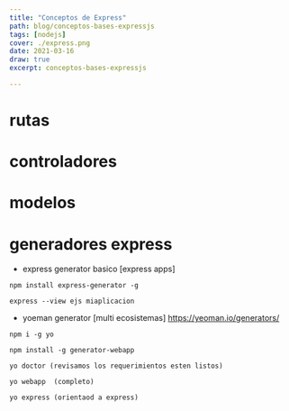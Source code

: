 ```yaml
---
title: "Conceptos de Express"
path: blog/conceptos-bases-expressjs
tags: [nodejs]
cover: ./express.png
date: 2021-03-16
draw: true
excerpt: conceptos-bases-expressjs

---
```




# rutas

# controladores

# modelos




# generadores express

- express generator basico [express apps]

```
npm install express-generator -g
```
```
express --view ejs miaplicacion
```

-  yoeman generator [multi ecosistemas] https://yeoman.io/generators/

```
npm i -g yo
```
```
npm install -g generator-webapp
```
```
yo doctor (revisamos los requerimientos esten listos)
```
```
yo webapp  (completo)
```
```
yo express (orientaod a express)
```


